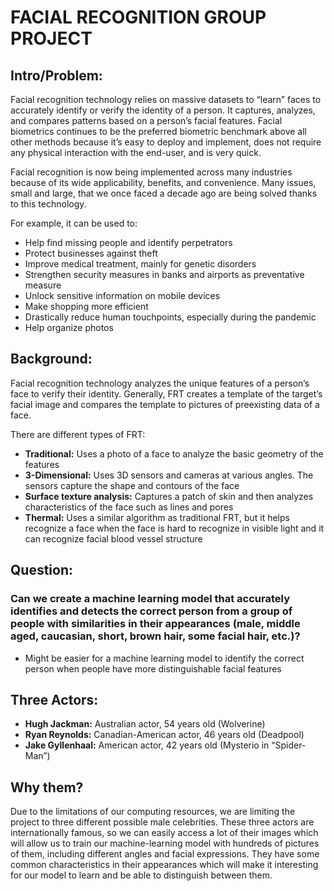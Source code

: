 # FACIAL RECOGNITION GROUP PROJECT

## Intro/Problem:
Facial recognition technology relies on massive datasets to “learn” faces to accurately identify or verify the identity of a person. It captures, analyzes, and compares patterns based on a person’s facial features. Facial biometrics continues to be the preferred biometric benchmark above all other methods because it’s easy to deploy and implement, does not require any physical interaction with the end-user, and is very quick.

Facial recognition is now being implemented across many industries because of its wide applicability, benefits, and convenience. Many issues, small and large, that we once faced a decade ago are being solved thanks to this technology.

For example, it can be used to:
- Help find missing people and identify perpetrators
- Protect businesses against theft
- Improve medical treatment, mainly for genetic disorders
- Strengthen security measures in banks and airports as preventative measure
- Unlock sensitive information on mobile devices
- Make shopping more efficient
- Drastically reduce human touchpoints, especially during the pandemic
- Help organize photos

## Background:
Facial recognition technology analyzes the unique features of a person’s face to verify their identity. Generally, FRT creates a template of the target’s facial image and compares the template to pictures of preexisting data of a face.

There are different types of FRT:
- **Traditional:** Uses a photo of a face to analyze the basic geometry of the features
- **3-Dimensional:** Uses 3D sensors and cameras at various angles. The sensors capture the shape and contours of the face
- **Surface texture analysis:** Captures a patch of skin and then analyzes characteristics of the face such as lines and pores
- **Thermal:** Uses a similar algorithm as traditional FRT, but it helps recognize a face when the face is hard to recognize in visible light and it can recognize facial blood vessel structure

## Question: 
### **Can we create a machine learning model that accurately identifies and detects the correct person from a group of people with similarities in their appearances (male, middle aged, caucasian, short, brown hair, some facial hair, etc.)?**
- Might be easier for a machine learning model to identify the correct person when people have more distinguishable facial features

## Three Actors:
- **Hugh Jackman:** Australian actor, 54 years old (Wolverine)
- **Ryan Reynolds:** Canadian-American actor, 46 years old (Deadpool)
- **Jake Gyllenhaal:** American actor, 42 years old (Mysterio in “Spider-Man”)

## Why them?
Due to the limitations of our computing resources, we are limiting the project to three different possible male celebrities. These three actors are internationally famous, so we can easily access a lot of their images which will allow us to train our machine-learning model with hundreds of pictures of them, including different angles and facial expressions. They have some common characteristics in their appearances which will make it interesting for our model to learn and be able to distinguish between them.
